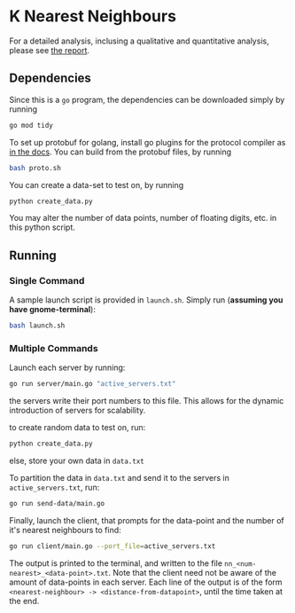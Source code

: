 # K Nearest Neighbours

For a detailed analysis, inclusing a qualitative and quantitative analysis, please see [the report](./report.pdf). 

## Dependencies
Since this is a `go` program, the dependencies can be downloaded simply by running

```sh
go mod tidy
```

To set up protobuf for golang, install go plugins for the protocol compiler as [in the docs](https://grpc.io/docs/languages/go/quickstart/). 
You can build from the protobuf files, by running 
```sh
bash proto.sh
```

You can create a data-set to test on, by running
```sh
python create_data.py
```
You may alter the number of data points, number of floating digits, etc. in this python script. 

## Running
### Single Command
A sample launch script is provided in `launch.sh`. Simply run (**assuming you have gnome-terminal**):
```sh
bash launch.sh
```

### Multiple Commands
Launch each server by running:
```sh
go run server/main.go "active_servers.txt"
```
the servers write their port numbers to this file. This allows for the dynamic introduction of servers for scalability. 

to create random data to test on, run:
```sh
python create_data.py
```
else, store your own data in `data.txt`

To partition the data in `data.txt` and send it to the servers in `active_servers.txt`, run:
```sh
go run send-data/main.go
```

Finally, launch the client, that prompts for the data-point and the number of it's nearest neighbours to find:
```sh
go run client/main.go --port_file=active_servers.txt
```

The output is printed to the terminal, and written to the file `nn_<num-nearest>_<data-point>.txt`. Note that the client need not be aware of the amount of data-points in each server. 
Each line of the output is of the form `<nearest-neighbour> -> <distance-from-datapoint>`, until the time taken at the end. 
